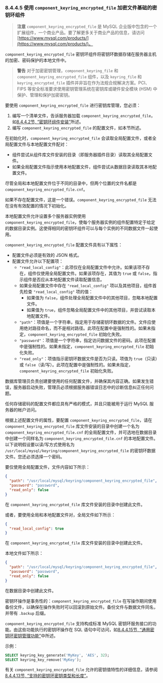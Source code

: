 ### 8.4.4.5 使用 `component_keyring_encrypted_file` 加密文件基础的密钥环组件

> **注意**
> `component_keyring_encrypted_file` 是 MySQL 企业版中包含的一个扩展组件，一个商业产品。要了解更多关于商业产品的信息，请访问 [https://www.mysql.com/products/](https://www.mysql.com/products/)。

`component_keyring_encrypted_file` 密钥环组件将密钥环数据存储在服务器主机的加密、密码保护的本地文件中。

> **警告**
> 对于加密密钥管理，`component_keyring_file` 和 `component_keyring_encrypted_file` 组件，以及 `keyring_file` 和 `keyring_encrypted_file` 插件并非旨在作为法规合规解决方案。PCI、FIPS 等安全标准要求使用密钥管理系统在密钥库或硬件安全模块 (HSM) 中保护、管理和保护加密密钥。

要使用 `component_keyring_encrypted_file` 进行密钥库管理，您必须：

1. 编写一个清单文件，告诉服务器加载 `component_keyring_encrypted_file`，如[8.4.4.2节, “密钥环组件安装”](#8.4.4.2)所述。
2. 编写 `component_keyring_encrypted_file` 的配置文件，如本节所述。

在初始化时，`component_keyring_encrypted_file` 会读取全局配置文件，或者全局配置文件与本地配置文件配对：

- 组件尝试从组件库文件安装的目录（即服务器插件目录）读取其全局配置文件。
- 如果全局配置文件指示使用本地配置文件，组件尝试从数据目录读取其本地配置文件。

尽管全局和本地配置文件位于不同的目录中，但两个位置的文件名都是 `component_keyring_encrypted_file.cnf`。

如果不存在配置文件，这是一个错误。`component_keyring_encrypted_file` 无法在没有有效配置的情况下初始化。

本地配置文件允许设置多个服务器实例使用 `component_keyring_encrypted_file`，使每个服务器实例的组件配置特定于给定的数据目录实例。这使得相同的密钥环组件可以与每个实例的不同数据文件一起使用。

`component_keyring_encrypted_file` 配置文件具有以下属性：

- 配置文件必须是有效的 JSON 格式。
- 配置文件允许以下配置项：
  - `"read_local_config"`：此项仅在全局配置文件中允许。如果该项不存在，组件仅使用全局配置文件。如果该项存在，其值为 `true` 或 `false`，指示组件是否应从本地配置文件读取配置信息。
  - 如果全局配置文件中存在 `"read_local_config"` 项以及其他项目，组件首先检查 `"read_local_config"` 项的值：
    - 如果值为 `false`，组件处理全局配置文件中的其他项目，忽略本地配置文件。
    - 如果值为 `true`，组件忽略全局配置文件中的其他项目，并尝试读取本地配置文件。
  - `"path"`：项值是一个字符串，指定用于存储密钥环数据的文件。文件应使用绝对路径命名，而不是相对路径。此项在配置中是强制性的。如果未指定，`component_keyring_encrypted_file` 初始化失败。
  - `"password"`：项值是一个字符串，指定访问数据文件的密码。此项在配置中是强制性的。如果未指定，`component_keyring_encrypted_file` 初始化失败。
  - `"read_only"`：项值指示密钥环数据文件是否为只读。项值为 `true`（只读）或 `false`（读/写）。此项在配置中是强制性的。如果未指定，`component_keyring_encrypted_file` 初始化失败。

数据库管理员负责创建要使用的任何配置文件，并确保其内容正确。如果发生错误，服务器启动失败，管理员必须根据服务器错误日志中的诊断信息纠正任何问题。

任何存储密码的配置文件都应具有严格的模式，并且只能被用于运行 MySQL 服务器的帐户访问。

根据上述配置文件的属性，要配置 `component_keyring_encrypted_file`，请在 `component_keyring_encrypted_file` 库文件安装的目录中创建一个名为 `component_keyring_encrypted_file.cnf` 的全局配置文件，并可选地在数据目录中创建一个同样名为 `component_keyring_encrypted_file.cnf` 的本地配置文件。以下说明假设要以读/写方式使用名为 `/usr/local/mysql/keyring/component_keyring_encrypted_file` 的密钥环数据文件。您还必须选择一个密码。

要仅使用全局配置文件，文件内容如下所示：

```json
{
  "path": "/usr/local/mysql/keyring/component_keyring_encrypted_file",
  "password": "password",
  "read_only": false
}
```

在 `component_keyring_encrypted_file` 库文件安装的目录中创建此文件。

或者，要使用全局和本地配置文件对，全局文件如下所示：

```json
{
  "read_local_config": true
}
```

在 `component_keyring_encrypted_file` 库文件安装的目录中创建此文件。

本地文件如下所示：

```json
{
  "path": "/usr/local/mysql/keyring/component_keyring_encrypted_file",
  "password": "password",
  "read_only": false
}
```

在数据目录中创建此文件。

密钥环操作是事务性的：`component_keyring_encrypted_file` 在写操作期间使用备份文件，以确保在操作失败时可以回滚到原始文件。备份文件与数据文件同名，并带有 `.backup` 后缀。

`component_keyring_encrypted_file` 支持构成标准 MySQL 密钥环服务接口的功能。由这些功能执行的密钥环操作在 SQL 语句中可访问，如[8.4.4.15节, “通用密钥环密钥管理功能”](#8.4.4.15)中所述。

示例：

```sql
SELECT keyring_key_generate('MyKey', 'AES', 32);
SELECT keyring_key_remove('MyKey');
```

有关 `component_keyring_encrypted_file` 允许的密钥值特性的详细信息，请参阅[8.4.4.13节, “支持的密钥环密钥类型和长度”](#8.4.4.13)。